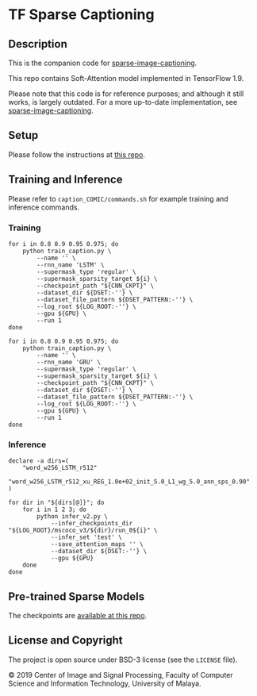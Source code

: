 # TF Sparse Captioning

## Description

This is the companion code for [sparse-image-captioning](https://github.com/jiahuei/sparse-image-captioning).

This repo contains Soft-Attention model implemented in TensorFlow 1.9.

Please note that this code is for reference purposes; and although it still works, is largely outdated.
For a more up-to-date implementation, see [sparse-image-captioning](https://github.com/jiahuei/sparse-image-captioning).


## Setup

Please follow the instructions at [this repo](https://github.com/jiahuei/COMIC-Compact-Image-Captioning-with-Attention).


## Training and Inference

Please refer to `caption_COMIC/commands.sh` for example training and inference commands.

### Training
```shell script
for i in 0.8 0.9 0.95 0.975; do
    python train_caption.py \
        --name '' \
        --rnn_name 'LSTM' \
        --supermask_type 'regular' \
        --supermask_sparsity_target ${i} \
        --checkpoint_path "${CNN_CKPT}" \
        --dataset_dir ${DSET:-''} \
        --dataset_file_pattern ${DSET_PATTERN:-''} \
        --log_root ${LOG_ROOT:-''} \
        --gpu ${GPU} \
        --run 1
done

for i in 0.8 0.9 0.95 0.975; do
    python train_caption.py \
        --name '' \
        --rnn_name 'GRU' \
        --supermask_type 'regular' \
        --supermask_sparsity_target ${i} \
        --checkpoint_path "${CNN_CKPT}" \
        --dataset_dir ${DSET:-''} \
        --dataset_file_pattern ${DSET_PATTERN:-''} \
        --log_root ${LOG_ROOT:-''} \
        --gpu ${GPU} \
        --run 1
done
```

### Inference
```shell script
declare -a dirs=(
    "word_w256_LSTM_r512"
    "word_w256_LSTM_r512_xu_REG_1.0e+02_init_5.0_L1_wg_5.0_ann_sps_0.90"
)

for dir in "${dirs[@]}"; do
    for i in 1 2 3; do
        python infer_v2.py \
            --infer_checkpoints_dir "${LOG_ROOT}/mscoco_v3/${dir}/run_0${i}" \
            --infer_set 'test' \
            --save_attention_maps '' \
            --dataset_dir ${DSET:-''} \
            --gpu ${GPU}
    done
done
```


## Pre-trained Sparse Models

The checkpoints are [available at this repo](https://github.com/jiahuei/sparse-captioning-checkpoints).


## License and Copyright
The project is open source under BSD-3 license (see the `LICENSE` file).

&#169; 2019 Center of Image and Signal Processing, 
Faculty of Computer Science and Information Technology, University of Malaya.


